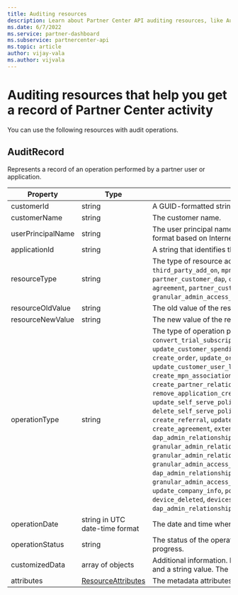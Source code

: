 ```yaml
---
title: Auditing resources
description: Learn about Partner Center API auditing resources, like AuditRecord, that you can use to get a record of Partner Center activity.
ms.date: 6/7/2022
ms.service: partner-dashboard
ms.subservice: partnercenter-api
ms.topic: article
author: vijay-vala
ms.author: vijvala
---
```


# Auditing resources that help you get a record of Partner Center activity

You can use the following resources with audit operations.

## AuditRecord

Represents a record of an operation performed by a partner user or application.

| Property | Type | Description |
| --- | --- | ---|
| customerId | string | A GUID-formatted string that identifies the customer. |
| customerName | string | The customer name. |
| userPrincipalName | string | The user principal name or user identifier. Typically, this property is an Internet-style login name for a user in an email address format based on Internet standard RFC 822. |
| applicationId | string | A string that identifies the application that performed the operation. |
| resourceType | string | The type of resource acted upon by the operation. Possible values: `customer`, `customer_user`, `order`, `subscription`, `license`, `third_party_add_on`, `mpn_association`, `transfer`, `application`, `application_credential`, `partner_user`, `partner_relationship`, `partner_customer_dap`, `customer_directory_role`, `referral`, `software_key`, `software_download_link`, `spending_limit`, `invoice`, `agreement`, `partner_customer_relationship`, `self_serve_policy`, `granular_admin_relationship`, `granular_admin_access_assignment`, `credit`, `software_page`, `device`, `policy`. |
| resourceOldValue | string | The old value of the resource. |
| resourceNewValue | string | The new value of the resource. |
| operationType | string | The type of operation performed. Possible values: `update_customer_qualification`, `update_subscription`, `upgrade_subscription`, `convert_trial_subscription`, `add_customer`, `update_customer_billing_profile`, `update_customer_partner_contract_company_name`, `update_customer_spending_budget`, `delete_customer` (sandbox integration accounts only), `remove_partner_customer_relationship`, `create_order`, `update_order`, `create_customer_user`, `delete_customer_user`, `update_customer_user`, `update_customer_user_licenses`, `reset_customer_user_password`, `update_customer_user_principal_name`, `restore_customer_user`, `create_mpn_association`, `update_mpn_association`, `update_sfb_customer_user_licenses`, `update_transfer`, `create_partner_relationship`, `register_application`, `unregister_application`, `add_application_credential`, `remove_application_credential`, `create_partner_user`, `update_partner_user`, `remove_partner_user`, `create_self_serve_policy`, `update_self_serve_policy`, `delete_self_serve_policy`,`remove_partner_relationship`,`delete_tip_customer`,`create_related_referral`,`update_related_referral`, `create_referral`, `update_referral`, `get_software_key`, `get_software_download_link`, `increase_spending_limit`, `ready_invoice`, `create_agreement`, `extend_relationship`, `create_transfer`, `dap_admin_relationship_approved`, `dap_admin_relationship_terminated`, `add_user_member`, `remove_user_member`, `granular_admin_relationship_approved`, `granular_admin_relationship_activated`, `granular_admin_relationship_termination_requested`, `granular_admin_relationship_terminated`, `granular_admin_relationship_expired`, `granular_admin_access_assignment_created`, `granular_admin_access_assignment_updated`, `granular_admin_access_assignment_deleted`, `dap_admin_relationship_approved`, `dap_admin_relationship_terminated`, `create_credit`, `update_credit`, `cancel_credit`, `granular_admin_access_assignment_activated`, `software_attestation`, `granular_admin_relationship_cleaned_up`, `update_company_info`, `policy_created`, `policy_updated`, `policy_deleted`, `device_updated`, `devices_update_attempted`, `device_deleted`, `devices_upload_to_new_batch_attempted`, `devices_upload_to_existing_batch_attempted`, `manage_overage`, `dap_admin_relationship_terminated_by_microsoft`, `azure_fraud_event_detected`. |
| operationDate | string in UTC date-time format | The date and time when the operation was performed. |
| operationStatus | string | The status of the operation being audited. Possible values: `succeeded`, `failed`, or `progress`, which means the operation is still in progress. |
| customizedData  | array of objects | Additional information. Each object contains two JSON key-value pairs: the first is `key` and a string value, the second is `value` and a string value. The number of objects in the array depends on the type of operation that was performed. |
| attributes | [ResourceAttributes](utility-resources.md#resourceattributes) | The metadata attributes. |
